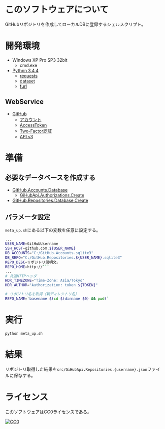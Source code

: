﻿# このソフトウェアについて

GitHubリポジトリを作成してローカルDBに登録するシェルスクリプト。 

# 開発環境

* Windows XP Pro SP3 32bit
    * cmd.exe
* [Python 3.4.4](https://www.python.org/downloads/release/python-344/)
    * [requests](http://requests-docs-ja.readthedocs.io/en/latest/)
    * [dataset](https://github.com/pudo/dataset)
    * [furl](https://github.com/gruns/furl)

## WebService

* [GitHub](https://github.com/)
    * [アカウント](https://github.com/join?source=header-home)
    * [AccessToken](https://github.com/settings/tokens)
    * [Two-Factor認証](https://github.com/settings/two_factor_authentication/intro)
    * [API v3](https://developer.github.com/v3/)

# 準備

## 必要なデータベースを作成する

* [GitHub.Accounts.Database](https://github.com/ytyaru/GitHub.Accounts.Database.20170107081237765)
    * [GiHubApi.Authorizations.Create](https://github.com/ytyaru/GiHubApi.Authorizations.Create.20170113141429500)
* [GitHub.Repositories.Database.Create](https://github.com/ytyaru/GitHub.Repositories.Database.Create.20170114123411296)

## パラメータ設定

`meta_up.sh`にある以下の変数を任意に設定する。

```sh
...
USER_NAME=GitHubUsername
SSH_HOST=github.com.${USER_NAME}
DB_ACCOUNTS="C:/GitHub.Accounts.sqlite3"
DB_REPO="C:/GitHub.Repositories.${USER_NAME}.sqlite3"
REPO_DESC=リポジトリ説明文。
REPO_HOME=http://```
...
# 共通HTTPヘッダ
HDR_TIMEZONE="Time-Zone: Asia/Tokyo"
HDR_AUTHOR="Authorization: token ${TOKEN}"

# リポジトリ名を取得（親ディレクトリ名）
REPO_NAME=`basename $(cd $(dirname $0) && pwd)`
```

# 実行

```dosbatch
python meta_up.sh
```

# 結果

リポジトリ取得した結果を`src/GiHubApi.Repositories.{username}.json`ファイルに保存する。

# ライセンス #

このソフトウェアはCC0ライセンスである。

[![CC0](http://i.creativecommons.org/p/zero/1.0/88x31.png "CC0")](http://creativecommons.org/publicdomain/zero/1.0/deed.ja)
